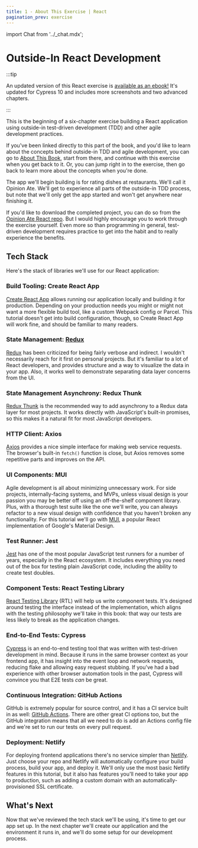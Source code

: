 ```yaml
---
title: 1 - About This Exercise | React
pagination_prev: exercise
---
```

import Chat from '../_chat.mdx';

# Outside-In React Development

:::tip

An updated version of this React exercise is [available as an ebook!](https://leanpub.com/outside-in-react-development) It's updated for Cypress 10 and includes more screenshots and two advanced chapters.

:::

This is the beginning of a six-chapter exercise building a React application using outside-in test-driven development (TDD) and other agile development practices.

If you've been linked directly to this part of the book, and you'd like to learn about the concepts behind outside-in TDD and agile development, you can go to [About This Book](../about-this-book.md), start from there, and continue with this exercise when you get back to it. Or, you can jump right in to the exercise, then go back to learn more about the concepts when you're done.

The app we'll begin building is for rating dishes at restaurants. We'll call it Opinion Ate. We'll get to experience all parts of the outside-in TDD process, but note that we'll only get the app started and won't get anywhere near finishing it.

If you'd like to download the completed project, you can do so from the [Opinion Ate React repo](https://github.com/CodingItWrong/opinion-ate-react). But I would highly encourage you to work through the exercise yourself. Even more so than programming in general, test-driven development requires practice to get into the habit and to really experience the benefits.

## Tech Stack
Here's the stack of libraries we'll use for our React application:

### Build Tooling: Create React App

[Create React App][create-react-app] allows running our application locally and building it for production. Depending on your production needs you might or might not want a more flexible build tool, like a custom Webpack config or Parcel. This tutorial doesn't get into build configuration, though, so Create React App will work fine, and should be familiar to many readers.

### State Management: [Redux][redux]

[Redux][redux] has been criticized for being fairly verbose and indirect. I wouldn't necessarily reach for it first on personal projects. But it's familiar to a lot of React developers, and provides structure and a way to visualize the data in your app. Also, it works well to demonstrate separating data layer concerns from the UI.

### State Management Asynchrony: Redux Thunk

[Redux Thunk][redux-thunk] is the recommended way to add asynchrony to a Redux data layer for most projects. It works directly with JavaScript's built-in promises, so this makes it a natural fit for most JavaScript developers.

### HTTP Client: Axios

[Axios][axios] provides a nice simple interface for making web service requests. The browser's built-in `fetch()` function is close, but Axios removes some repetitive parts and improves on the API.

### UI Components: MUI

Agile development is all about minimizing unnecessary work. For side projects, internally-facing systems, and MVPs, unless visual design is your passion you may be better off using an off-the-shelf component library. Plus, with a thorough test suite like the one we'll write, you can always refactor to a new visual design with confidence that you haven't broken any functionality. For this tutorial we'll go with [MUI][mui], a popular React implementation of Google's Material Design.

### Test Runner: Jest

[Jest] has one of the most popular JavaScript test runners for a number of years, especially in the React ecosystem. It includes everything you need out of the box for testing plain JavaScript code, including the ability to create test doubles.

### Component Tests: React Testing Library

[React Testing Library][react-testing-library] (RTL) will help us write component tests. It's designed around testing the interface instead of the implementation, which aligns with the testing philosophy we'll take in this book: that way our tests are less likely to break as the application changes.

### End-to-End Tests: Cypress

[Cypress][cypress] is an end-to-end testing tool that was written with test-driven development in mind. Because it runs in the same browser context as your frontend app, it has insight into the event loop and network requests, reducing flake and allowing easy request stubbing. If you've had a bad experience with other browser automation tools in the past, Cypress will convince you that E2E tests *can* be great.

### Continuous Integration: GitHub Actions

GitHub is extremely popular for source control, and it has a CI service built in as well: [GitHub Actions][github-actions]. There are other great CI options too, but the GitHub integration means that all we need to do is add an Actions config file and we're set to run our tests on every pull request.

### Deployment: Netlify

For deploying frontend applications there's no service simpler than [Netlify]. Just choose your repo and Netlify will automatically configure your build process, build your app, and deploy it. We'll only use the most basic Netlify features in this tutorial, but it also has features you'll need to take your app to production, such as adding a custom domain with an automatically-provisioned SSL certificate.

## What's Next

Now that we've reviewed the tech stack we'll be using, it's time to get our app set up. In the next chapter we'll create our application and the environment it runs in, and we'll do some setup for our development process.

<Chat />

[axios]: https://axios-http.com/
[create-react-app]: https://create-react-app.dev/
[cypress]: https://www.cypress.io/
[github-actions]: https://github.com/features/actions
[jest]: https://jestjs.io/
[mui]: https://mui.com/
[netlify]: https://www.netlify.com/
[react-testing-library]: https://testing-library.com/react
[redux]: https://redux.js.org/
[redux-thunk]: https://github.com/reduxjs/redux-thunk
